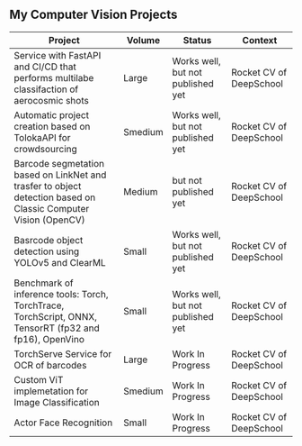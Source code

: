 ## My Computer Vision Projects


<table>
    <thead>
        <tr>
            <th>Project</th>
            <th>Volume</th>
            <th>Status</th>
            <th>Context</th>
        </tr>
    </thead>
    <tbody>
        <tr>
            <td>
                Service with FastAPI and CI/CD that performs multilabe classifaction of aerocosmic shots
             </td>
             <td> Large </td>
             <td>Works well, but not published yet</td>
             <td> Rocket CV of DeepSchool </td>
        </tr>
        <tr>
            <td>
                Automatic project creation based on TolokaAPI for crowdsourcing 
             </td>
             <td> Smedium </td>
             <td>Works well, but not published yet </td>
             <td> Rocket CV of DeepSchool  </td>
        </tr>
        <tr>
            <td>
                Barcode segmetation based on LinkNet and trasfer to object detection based on Classic Computer Vision (OpenCV)
             </td>
             <td> Medium </td>
             <td> but not published yet </td>
             <td> Rocket CV of DeepSchool </td>
        </tr>
        <tr>
            <td>
                Basrcode object detection using YOLOv5 and ClearML
             </td>
             <td> Small </td>
             <td>Works well, but not published yet </td>
             <td> Rocket CV of DeepSchool </td>
        </tr>
        <tr>
            <td>
                Benchmark of inference tools: Torch, TorchTrace, TorchScript, ONNX, TensorRT (fp32 and fp16), OpenVino
             </td>
             <td> Small </td>
             <td>Works well, but not published yet </td>
             <td> Rocket CV of DeepSchool </td>
        </tr>
        <tr>
            <td>
                TorchServe Service for OCR of barcodes 
             </td>
             <td> Large </td>
             <td> Work In Progress </td>
             <td> Rocket CV of DeepSchool </td>
        </tr>
        <tr>
            <td>
                Custom ViT implemetation for Image Classification
             </td>
             <td> Smedium </td>
             <td>Work In Progress</td>
             <td> Rocket CV of DeepSchool </td>
        </tr>
        <tr>
            <td>
                Actor Face Recognition
             </td>
             <td> Small </td>
             <td>Work In Progress</td>
             <td> Rocket CV of DeepSchool </td>
        </tr>
    </tbody>
</table>
